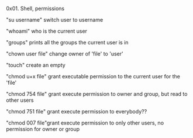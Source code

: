 0x01. Shell, permissions

"su username" switch user to username

"whoami" who is the current user

"groups" prints all the groups the current user is in

"chown user file" change owner of 'file' to 'user'

"touch" create an empty

"chmod u+x file" grant executable permission to the current user for the 'file'

"chmod 754 file" grant execute permission to owner and group, but read to other users

"chmod 751 file" grant execute permission to everybody??

"chmod 007 file"grant execute permission to only other users, no permission for owner or group
